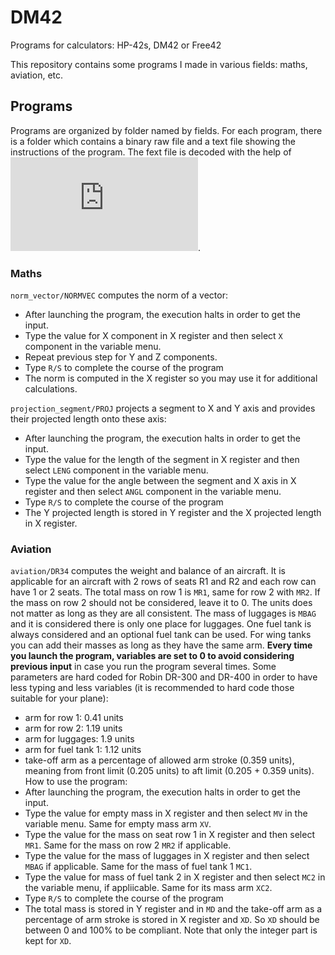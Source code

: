 # DM42
Programs for calculators: HP-42s, DM42 or Free42

This repository contains some programs I made in various fields: maths, aviation, etc.

## Programs
Programs are organized by folder named by fields. For each program, there is a folder which contains a binary raw file and a text file showing the instructions of the program. The fext file is decoded with the help of ![Swiwwmicros decoder for DM42](https://technical.swissmicros.com/decoders/dm42/index.php).

### Maths
`norm_vector/NORMVEC` computes the norm of a vector:
- After launching the program, the execution halts in order to get the input.
- Type the value for X component in X register and then select `X` component in the variable menu.
- Repeat previous step for Y and Z components.
- Type `R/S` to complete the course of the program 
- The norm is computed in the X register so you may use it for additional calculations.

`projection_segment/PROJ` projects a segment to X and Y axis and provides their projected length onto these axis:
- After launching the program, the execution halts in order to get the input.
- Type the value for the length of the segment in X register and then select `LENG` component in the variable menu.
- Type the value for the angle between the segment and X axis in X register and then select `ANGL` component in the variable menu.
- Type `R/S` to complete the course of the program 
- The Y projected length is stored in Y register and the X projected length in X register.

### Aviation
`aviation/DR34` computes the weight and balance of an aircraft. It is applicable for an aircraft with 2 rows of seats R1 and R2 and each row can have 1 or 2 seats. The total mass on row 1 is `MR1`, same for row 2 with `MR2`. If the mass on row 2 should not be considered, leave it to 0. The units does not matter as long as they are all consistent.
The  mass of luggages is `MBAG` and it is considered there is only one place for luggages. 
One fuel tank is always considered and an optional fuel tank can be used. For wing tanks you can add their masses as long as they have the same arm.
**Every time you launch the program, variables are set to 0 to avoid considering previous input** in case you run the program several times.
Some parameters are hard coded for Robin DR-300 and DR-400 in order to have less typing and less variables (it is recommended to hard code those suitable for your plane):
- arm for row 1: 0.41 units
- arm for row 2: 1.19 units
- arm for luggages: 1.9 units
- arm for fuel tank 1: 1.12 units
- take-off arm as a percentage of allowed arm stroke (0.359 units), meaning from front limit (0.205 units) to aft limit (0.205 + 0.359 units).
How to use the program:
- After launching the program, the execution halts in order to get the input.
- Type the value for empty mass in X register and then select `MV` in the variable menu. Same for empty mass arm `XV`.
- Type the value for the mass on seat row 1 in X register and then select `MR1`. Same for the mass on row 2 `MR2` if applicable.
- Type the value for the mass of luggages in X register and then select `MBAG` if applicable. Same for the mass of fuel tank 1 `MC1`.
- Type the value for mass of fuel tank 2 in X register and then select `MC2` in the variable menu, if appliicable. Same for its mass arm `XC2`.
- Type `R/S` to complete the course of the program 
- The total mass is stored in Y register and in `MD` and the take-off arm as a percentage of arm stroke is stored in X register and `XD`. So `XD` should be between 0 and 100% to be compliant. Note that only the integer part is kept for `XD`. 

